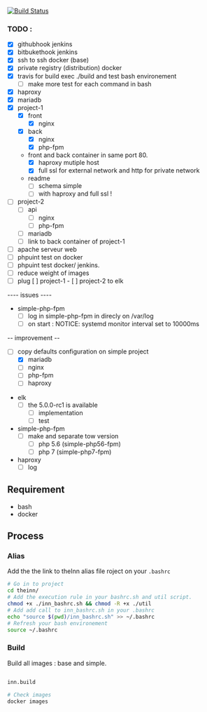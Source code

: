 [![Build Status](https://travis-ci.org/vincent-herlemont/theInn.svg?branch=master)](https://travis-ci.org/vincent-herlemont/theInn)

### TODO :
- [x] githubhook jenkins
- [x] bitbukethook jenkins
- [x] ssh to ssh docker (base)
- [x] private registry (distribution) docker
- [x] travis for build exec ./build and test bash environement
	- [ ] make more test for each command in bash 
- [x] haproxy
- [x] mariadb
- [x] project-1
	- [x] front
		- [x] nginx
	- [x] back
		- [x] nginx
		- [x] php-fpm
	- front and back container in same port 80.
		- [x] haproxy mutiple host
		- [x] full ssl for external network and http for private network
	- readme
		- [ ] schema simple
		- [ ] with haproxy and full ssl !

- [ ] project-2
	- [ ] api
		- [ ] nginx
		- [ ] php-fpm
	- [ ] mariadb
	- [ ] link to back container of project-1

- [ ] apache serveur web
- [ ] phpuint test on docker
- [ ] phpuint test docker/ jenkins.
- [ ] reduce weight of images
- [ ] plug [ ] project-1 - [ ] project-2 to elk

---- issues ----
- simple-php-fpm
	- [ ] log in simple-php-fpm in direcly on /var/log
	- [ ] on start : NOTICE: systemd monitor interval set to 10000ms

-- improvement --
- [ ] copy defaults configuration on simple project
	- [x] mariadb
	- [ ] nginx
	- [ ] php-fpm
	- [ ] haproxy
- elk
	- [ ] the 5.0.0-rc1 is available
		- [ ] implementation
		- [ ] test
- simple-php-fpm
	- [ ] make and separate tow version
		- [ ] php 5.6 (simple-php56-fpm)
		- [ ] php 7 (simple-php7-fpm)
- haproxy
	- [ ] log

## Requirement

- bash
- docker

## Process

### Alias

Add the the link to theInn alias file roject on your ```.bashrc```
```bash
# Go in to project
cd theinn/
# Add the execution rule in your bashrc.sh and util script.
chmod +x ./inn_bashrc.sh && chmod -R +x ./util
# Add add call to inn_bashrc.sh in your .bashrc
echo "source $(pwd)/inn_bashrc.sh" >> ~/.bashrc 
# Refresh your bash environement
source ~/.bashrc
```

### Build

Build all images : base and simple.

```bash

inn.build

# Check images
docker images

```